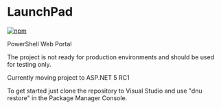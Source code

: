 # LaunchPad
[![npm](https://img.shields.io/npm/l/express.svg)](https://github.com/michaelburns/LaunchPad/blob/master/LICENSE)

PowerShell Web Portal

The project is not ready for production environments and should be used for testing only. 

Currently moving project to ASP.NET 5 RC1

To get started just clone the repository to Visual Studio and use "dnu restore" in the Package Manager Console.
